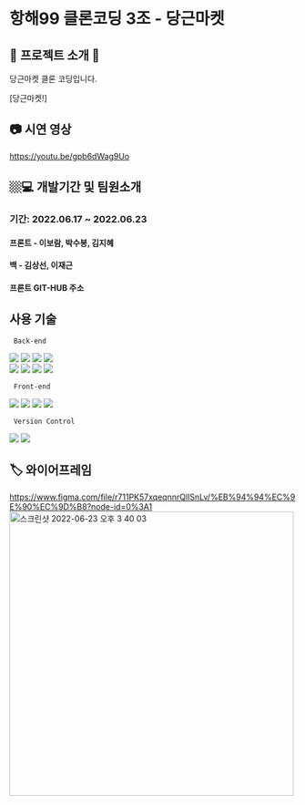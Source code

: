 # 항해99 클론코딩 3조 - 당근마켓





 
 ## 🥕 프로젝트 소개 🥕
 <p> 당근마켓 클론 코딩입니다. </p>
 <p> </p>
 <p> </p>
 <p> </p>
  
[당근마켓!] 
</br>


## 📷 시연 영상
https://youtu.be/gpb6dWag9Uo



 ## 🏼‍💻 개발기간 및 팀원소개
 ### 기간: 2022.06.17 ~ 2022.06.23   
 <p> </p>
 <p> </p>
 <p> </p>
 

#### 프론트 - 이보람, 박수봉, 김지혜
#### 백 - 김상선, 이재근
#### 프론트 GIT-HUB 주소 




## 사용 기술

 <p> </p>
 <p> </p>
 <p> </p>
<code> Back-end </code> 
</br>
<p float="left">
<img src="https://img.shields.io/badge/javascript-F7DF1E?style=for-the-badge&logo=javascript&logoColor=black">
<img src="https://img.shields.io/badge/node.js-339933?style=for-the-badge&logo=Node.js&logoColor=white">
<img src="https://img.shields.io/badge/NPM-%23000000.svg?style=for-the-badge&logo=npm&  logoColor=white">
<img src="https://img.shields.io/badge/JSON Web Tokens-000000?style=for-the-badge&logo=JSON Web Tokens&logoColor=FFFFFF"/>
<br/>
<img src="https://img.shields.io/badge/Amazon AWS-232F3E?style=for-the-badge&logo=Amazon AWS&logoColor=FFFFFF"/> 
<img src="https://img.shields.io/badge/GitHub Actions-2088FF?style=for-the-badge&logo=GitHub Actions&logoColor=FFFFFF"/> 
<img src="https://img.shields.io/badge/OBS Studio-302E31?style=for-the-badge&logo=OBS Studio&logoColor=000000"/> 
<img src="https://img.shields.io/badge/Prettier-F7B93E?style=for-the-badge&logo=Prettier&logoColor=FFFFFF"/>


</p>

<code> Front-end </code> 
</br>
<p float="left">
  <img src="https://img.shields.io/badge/html5-E34F26?style=for-the-badge&logo=html5&logoColor=white"> 
  <img src="https://img.shields.io/badge/css-1572B6?style=for-the-badge&logo=css3&logoColor=white"> 
  <img src="https://img.shields.io/badge/javascript-F7DF1E?style=for-the-badge&logo=javascript&logoColor=black"> 
  <img src="https://img.shields.io/badge/react-61DAFB?style=for-the-badge&logo=react&logoColor=black"> 

 
 <code>  Version Control </code> 
</br>
<p float="left">
  <img src="https://img.shields.io/badge/github-181717?style=for-the-badge&logo=github&logoColor=white">
  <img src="https://img.shields.io/badge/git-F05032?style=for-the-badge&logo=git&logoColor=white">
 




## 🏷 와이어프레임
https://www.figma.com/file/r711PK57xqeqnnrQlISnLv/%EB%94%94%EC%9E%90%EC%9D%B8?node-id=0%3A1
   <img width="499" alt="스크린샷 2022-06-23 오후 3 40 03" src="https://user-images.githubusercontent.com/99164731/175232106-eaae4b3d-4c11-4e36-a408-aff256a7c417.png">



